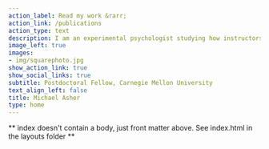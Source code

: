 ```yaml
---
action_label: Read my work &rarr;
action_link: /publications
action_type: text
description: I am an experimental psychologist studying how instructors can motivate students to engage and persist in academic environments. By combining tools from social psychology and cognitive science and using them to adapt curricula and develop educational technology, I aim to develop theory-based interventions that are easy to adopt at scale, that challenge students’ stubborn and self-limiting beliefs about academic ability and the value of education, and that foster sustained engagement with academic content over time.
image_left: true
images:
- img/squarephoto.jpg
show_action_link: true
show_social_links: true
subtitle: Postdoctoral Fellow, Carnegie Mellon University
text_align_left: false
title: Michael Asher
type: home
---
```


** index doesn't contain a body, just front matter above.
See index.html in the layouts folder **
